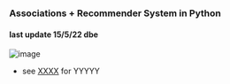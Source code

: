 ### Associations + Recommender System in Python
#### last update 15/5/22 dbe

![image](https://user-images.githubusercontent.com/52699611/168467427-45bb6780-1983-4e53-9f78-be0b9dc03d99.png)

* see [XXXX](https://www.kaggle.com/code/manas13/time-series-air-passenger/notebook) for YYYYY
